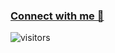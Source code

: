 ### [Connect with me 💬](https://www.BharatVeerYadav.com) 
![visitors](https://visitor-badge.laobi.icu/badge?page_id=kunal-kushwaha.kunal-kushwaha)
